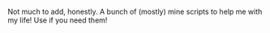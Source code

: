 Not much to add, honestly. A bunch of (mostly) mine scripts to help me with my life!
Use if you need them!
